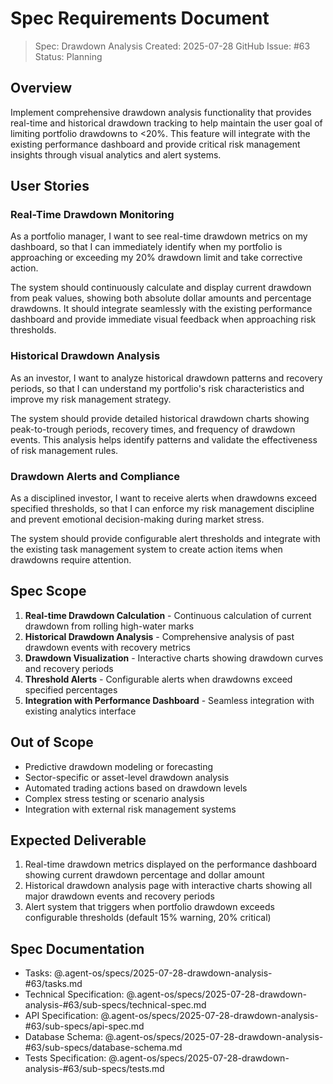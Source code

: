 # Spec Requirements Document

> Spec: Drawdown Analysis
> Created: 2025-07-28
> GitHub Issue: #63
> Status: Planning

## Overview

Implement comprehensive drawdown analysis functionality that provides real-time and historical drawdown tracking to help maintain the user goal of limiting portfolio drawdowns to <20%. This feature will integrate with the existing performance dashboard and provide critical risk management insights through visual analytics and alert systems.

## User Stories

### Real-Time Drawdown Monitoring

As a portfolio manager, I want to see real-time drawdown metrics on my dashboard, so that I can immediately identify when my portfolio is approaching or exceeding my 20% drawdown limit and take corrective action.

The system should continuously calculate and display current drawdown from peak values, showing both absolute dollar amounts and percentage drawdowns. It should integrate seamlessly with the existing performance dashboard and provide immediate visual feedback when approaching risk thresholds.

### Historical Drawdown Analysis

As an investor, I want to analyze historical drawdown patterns and recovery periods, so that I can understand my portfolio's risk characteristics and improve my risk management strategy.

The system should provide detailed historical drawdown charts showing peak-to-trough periods, recovery times, and frequency of drawdown events. This analysis helps identify patterns and validate the effectiveness of risk management rules.

### Drawdown Alerts and Compliance

As a disciplined investor, I want to receive alerts when drawdowns exceed specified thresholds, so that I can enforce my risk management discipline and prevent emotional decision-making during market stress.

The system should provide configurable alert thresholds and integrate with the existing task management system to create action items when drawdowns require attention.

## Spec Scope

1. **Real-time Drawdown Calculation** - Continuous calculation of current drawdown from rolling high-water marks
2. **Historical Drawdown Analysis** - Comprehensive analysis of past drawdown events with recovery metrics
3. **Drawdown Visualization** - Interactive charts showing drawdown curves and recovery periods
4. **Threshold Alerts** - Configurable alerts when drawdowns exceed specified percentages
5. **Integration with Performance Dashboard** - Seamless integration with existing analytics interface

## Out of Scope

- Predictive drawdown modeling or forecasting
- Sector-specific or asset-level drawdown analysis
- Automated trading actions based on drawdown levels
- Complex stress testing or scenario analysis
- Integration with external risk management systems

## Expected Deliverable

1. Real-time drawdown metrics displayed on the performance dashboard showing current drawdown percentage and dollar amount
2. Historical drawdown analysis page with interactive charts showing all major drawdown events and recovery periods
3. Alert system that triggers when portfolio drawdown exceeds configurable thresholds (default 15% warning, 20% critical)

## Spec Documentation

- Tasks: @.agent-os/specs/2025-07-28-drawdown-analysis-#63/tasks.md
- Technical Specification: @.agent-os/specs/2025-07-28-drawdown-analysis-#63/sub-specs/technical-spec.md
- API Specification: @.agent-os/specs/2025-07-28-drawdown-analysis-#63/sub-specs/api-spec.md
- Database Schema: @.agent-os/specs/2025-07-28-drawdown-analysis-#63/sub-specs/database-schema.md
- Tests Specification: @.agent-os/specs/2025-07-28-drawdown-analysis-#63/sub-specs/tests.md